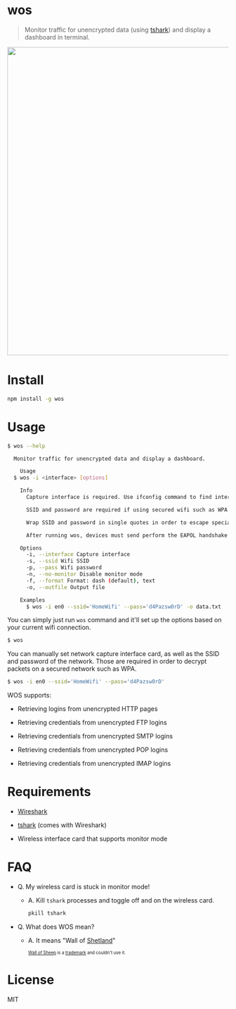 # wos

> Monitor traffic for unencrypted data (using [tshark](https://www.wireshark.org/docs/man-pages/tshark.html)) and display a dashboard in terminal.

<img src="./screenshot.png" width="700" />

# Install

```bash
npm install -g wos
```

# Usage

```bash
$ wos --help

  Monitor traffic for unencrypted data and display a dashboard.

    Usage
  $ wos -i <interface> [options]

    Info
      Capture interface is required. Use ifconfig command to find interfaces.

      SSID and password are required if using secured wifi such as WPA or WEP in order to decrypt packets.

      Wrap SSID and password in single quotes in order to escape special characters.

      After running wos, devices must send perform the EAPOL handshake in order for wos to decrypt their traffic. The handshake is initiated when the device connects or reconnects to the network.

    Options
      -i, --interface Capture interface
      -s, --ssid Wifi SSID
      -p, --pass Wifi password
      -n, --no-monitor Disable monitor mode
      -f, --format Format: dash (default), text
      -o, --outfile Output file

    Examples
      $ wos -i en0 --ssid='HomeWifi' --pass='d4Pazsw0rD' -o data.txt
```

You can simply just run `wos` command and it'll set up the options based on your current wifi connection.

```bash
$ wos
```

You can manually set network capture interface card, as well as the SSID and password of the network. Those are required in order to decrypt packets on a secured network such as WPA.

```bash
$ wos -i en0 --ssid='HomeWifi' --pass='d4Pazsw0rD'
```

WOS supports:

- Retrieving logins from unencrypted HTTP pages

- Retrieving credentials from unencrypted FTP logins

- Retrieving credentials from unencrypted SMTP logins

- Retrieving credentials from unencrypted POP logins

- Retrieving credentials from unencrypted IMAP logins

# Requirements

- [Wireshark](https://www.wireshark.org/download.html)

- [tshark](https://www.wireshark.org/docs/man-pages/tshark.html) (comes with Wireshark)

- Wireless interface card that supports monitor mode

# FAQ

- Q. My wireless card is stuck in monitor mode!

  - A. Kill `tshark` processes and toggle off and on the wireless card.

    ```bash
    pkill tshark
    ```

- Q. What does WOS mean?

  - A. It means "Wall of [Shetland](https://en.wikipedia.org/wiki/Shetland_sheep)"

    <sub><sup>[Wall of Sheep](https://www.wallofsheep.com/pages/wall-of-sheep) is a [trademark](http://tmsearch.uspto.gov/bin/showfield?f=doc&state=4810:8qpp6l.2.2) and couldn't use it.</sup></sub>

# License

MIT
